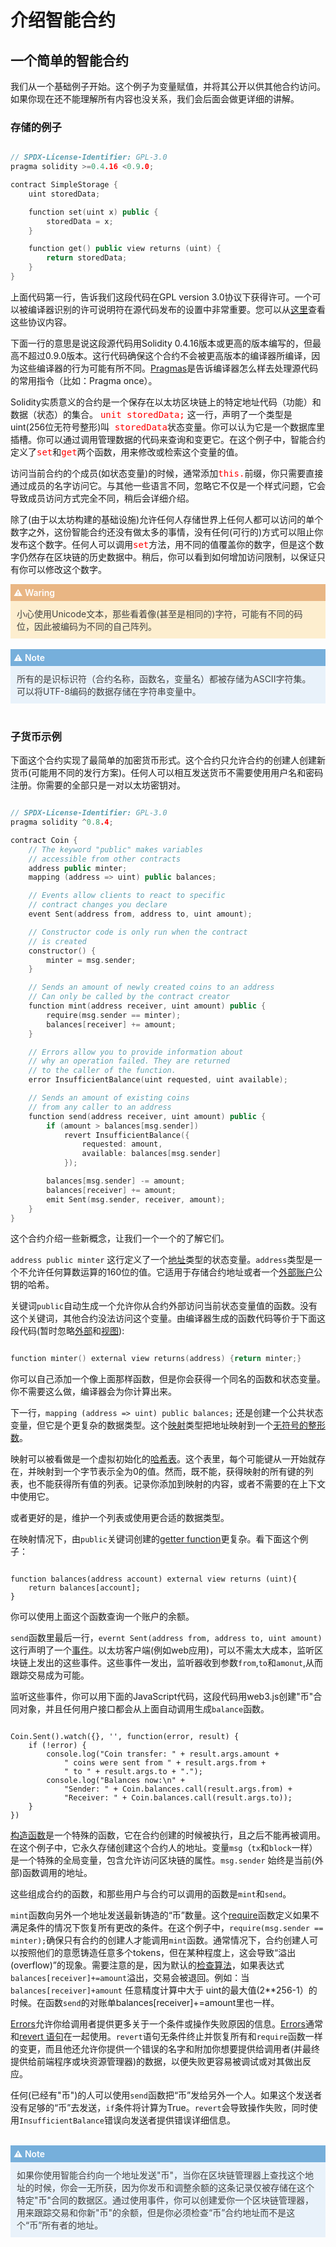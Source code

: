# 介绍智能合约

## 一个简单的智能合约<span id="easy_contract"></span>

我们从一个基础例子开始。这个例子为变量赋值，并将其公开以供其他合约访问。如果你现在还不能理解所有内容也没关系，我们会后面会做更详细的讲解。

### 存储的例子<span id="store_example"></span>

``` C++

// SPDX-License-Identifier: GPL-3.0
pragma solidity >=0.4.16 <0.9.0;

contract SimpleStorage {
    uint storedData;

    function set(uint x) public {
        storedData = x;
    }

    function get() public view returns (uint) {
        return storedData;
    }
}

```

上面代码第一行，告诉我们这段代码在GPL version 3.0协议下获得许可。一个可以被编译器识别的许可说明符在源代码发布的设置中非常重要。您可以从[这里](https://spdx.org/licenses/)查看这些协议内容。

下面一行的意思是说这段源代码用Solidity 0.4.16版本或更高的版本编写的，但最高不超过0.9.0版本。这行代码确保这个合约不会被更高版本的编译器所编译，因为这些编译器的行为可能有所不同。[Pragmas](./Pragma.md)是告诉编译器怎么样去处理源代码的常用指令（比如：Pragma once）。

Solidity实质意义的合约是一个保存在以太坊区块链上的特定地址代码（功能）和数据（状态）的集合。
<kbd style="color:red">unit storedData;</kbd> 这一行，声明了一个类型是uint(256位无符号整形)叫<kbd style="color:red"> storedData</kbd>状态变量。你可以认为它是一个数据库里插槽。你可以通过调用管理数据的代码来查询和变更它。在这个例子中，智能合约定义了<kbd style="color:red">set</kbd>和<kbd style="color:red">get</kbd>两个函数，用来修改或检索这个变量的值。

访问当前合约的个成员(如状态变量)的时候，通常添加<kbd style="color:red">this.</kbd>前缀，你只需要直接通过成员的名字访问它。与其他一些语言不同，忽略它不仅是一个样式问题，它会导致成员访问方式完全不同，稍后会详细介绍。

除了(由于以太坊构建的基础设施)允许任何人存储世界上任何人都可以访问的单个数字之外，这份智能合约还没有做太多的事情，没有任何(可行的)方式可以阻止你发布这个数字。任何人可以调用<kbd style="color:red">set</kbd>方法，用不同的值覆盖你的数字，但是这个数字仍然存在区块链的历史数据中。稍后，你可以看到如何增加访问限制，以保证只有你可以修改这个数字。

<div style="background:#e9b684;color:#fff;padding:5px;font-weight:600;">
⚠️ Waring
</div>
<div style="background:#fdeecf;color:#404040;padding:10px">
小心使用Unicode文本，那些看着像(甚至是相同的)字符，可能有不同的码位，因此被编码为不同的自己阵列。
</div>

<br/>

<div style="background:#76afdb;color:#fff;padding:5px;font-weight:600">
⚠️ Note
</div>
<div style="background:#e9f2fa;color:#404040;padding:10px">
所有的是识标识符（合约名称，函数名，变量名）都被存储为ASCII字符集。可以将UTF-8编码的数据存储在字符串变量中。
</div>

<br/>


### 子货币示例

下面这个合约实现了最简单的加密货币形式。这个合约只允许合约的创建人创建新货币(可能用不同的发行方案)。任何人可以相互发送货币不需要使用用户名和密码注册。你需要的全部只是一对以太坊密钥对。

```C++

// SPDX-License-Identifier: GPL-3.0
pragma solidity ^0.8.4;

contract Coin {
    // The keyword "public" makes variables
    // accessible from other contracts
    address public minter;
    mapping (address => uint) public balances;

    // Events allow clients to react to specific
    // contract changes you declare
    event Sent(address from, address to, uint amount);

    // Constructor code is only run when the contract
    // is created
    constructor() {
        minter = msg.sender;
    }

    // Sends an amount of newly created coins to an address
    // Can only be called by the contract creator
    function mint(address receiver, uint amount) public {
        require(msg.sender == minter);
        balances[receiver] += amount;
    }

    // Errors allow you to provide information about
    // why an operation failed. They are returned
    // to the caller of the function.
    error InsufficientBalance(uint requested, uint available);

    // Sends an amount of existing coins
    // from any caller to an address
    function send(address receiver, uint amount) public {
        if (amount > balances[msg.sender])
            revert InsufficientBalance({
                requested: amount,
                available: balances[msg.sender]
            });

        balances[msg.sender] -= amount;
        balances[receiver] += amount;
        emit Sent(msg.sender, receiver, amount);
    }
}

```

这个合约介绍一些新概念，让我们一个一个的了解它们。

```address public minter``` 这行定义了一个[地址](./Address.md)类型的状态变量。```address```类型是一个不允许任何算数运算的160位的值。它适用于存储合约地址或者一个[外部账户](./ExternalAccounts.md)公钥的哈希。

关键词```public```自动生成一个允许你从合约外部访问当前状态变量值的函数。没有这个关键词，其他合约没法访问这个变量。由编译器生成的函数代码等价于下面这段代码(暂时忽略[外部](./External.md)和[视图](./View.md)):

```C++

function minter() external view returns(address) {return minter;}

```

你可以自己添加一个像上面那样函数，但是你会获得一个同名的函数和状态变量。你不需要这么做，编译器会为你计算出来。

下一行，```mapping (address => uint) public balances;``` 还是创建一个公共状态变量，但它是个更复杂的数据类型。这个[映射](./Mapping.md)类型把地址映射到一个[无符号的整形数](./UnsignedIntegers.md)。

映射可以被看做是一个虚拟初始化的[哈希表](./HashTable.md)。这个表里，每个可能键从一开始就存在，并映射到一个字节表示全为0的值。然而，既不能，获得映射的所有键的列表，也不能获得所有值的列表。记录你添加到映射的内容，或者不需要的在上下文中使用它。

或者更好的是，维护一个列表或使用更合适的数据类型。


在映射情况下，由```public```关键词创建的[getter function](./GetterFunction.md)更复杂。看下面这个例子：

```

function balances(address account) external view returns (uint){
    return balances[account];
}

```

你可以使用上面这个函数查询一个账户的余额。

```send```函数里最后一行，``` evernt Sent(address from, address to, uint amount) ``` 这行声明了一个[事件](./Event.md)。以太坊客户端(例如web应用)，可以不需太大成本，监听区块链上发出的这些事件。这些事件一发出，监听器收到参数```from```,```to```和```amonut```,从而跟踪交易成为可能。

监听这些事件，你可以用下面的JavaScript代码，这段代码用web3.js创建"币"合同对象，并且任何用户接口都会从上面自动调用生成```balance```函数。


```

Coin.Sent().watch({}, '', function(error, result) {
    if (!error) {
        console.log("Coin transfer: " + result.args.amount +
            " coins were sent from " + result.args.from +
            " to " + result.args.to + ".");
        console.log("Balances now:\n" +
            "Sender: " + Coin.balances.call(result.args.from) +
            "Receiver: " + Coin.balances.call(result.args.to));
    }
})

```

[构造函数](./Constructor.md)是一个特殊的函数，它在合约创建的时候被执行，且之后不能再被调用。在这个例子中，它永久存储创建这个合约人的地址。变量```msg```（```tx```和```block```一样）是一个特殊的全局变量，包含允许访问区块链的属性。```msg.sender``` 始终是当前(外部)函数调用的地址。

这些组成合约的函数，和那些用户与合约可以调用的函数是```mint```和```send```。


```mint```函数向另外一个地址发送最新铸造的“币”数量。这个[require](./Require.md)函数定义如果不满足条件的情况下恢复所有更改的条件。在这个例子中，```require(msg.sender == minter);```确保只有合约的创建人才能调用```mint```函数。通常情况下，合约创建人可以按照他们的意愿铸造任意多个tokens，但在某种程度上，这会导致“溢出(overflow)”的现象。需要注意的是，因为默认的[检查算法](./CheckedArithmetic.md)，如果表达式```balances[receiver]+=amount```溢出，交易会被退回。例如：当```balances[receiver]+amount``` 任意精度计算中大于 uint的最大值(2**256-1）的时候。在函数```send```的对账单balances[receiver]+=amount里也一样。


[Errors](./Errors.md)允许你给调用者提供更多关于一个条件或操作失败原因的信息。[Errors](./Errors.md)通常和[revert 语句](./Revert.md)在一起使用。```revert```语句无条件终止并恢复所有和```require```函数一样的变更，而且他还允许你提供一个错误的名字和附加你想要提供给调用者(并最终提供给前端程序或块资源管理器)的数据，以便失败更容易被调试或对其做出反应。


任何(已经有"币")的人可以使用```send```函数把“币”发给另外一个人。如果这个发送者没有足够的“币”去发送，```if```条件将计算为True。```revert```会导致操作失败，同时使用```InsufficientBalance```错误向发送者提供错误详细信息。

<br/>

<div style="background:#76afdb;color:#fff;padding:5px;font-weight:600">
⚠️ Note
</div>
<div style="background:#e9f2fa;color:#404040;padding:10px">
如果你使用智能合约向一个地址发送"币"，当你在区块链管理器上查找这个地址的时候，你会一无所获，因为你发币和调整余额的这条记录仅被存储在这个特定"币"合同的数据区。通过使用事件，你可以创建爱你一个区块链管理器，用来跟踪交易和你新"币"的余额，但是你必须检查“币”合约地址而不是这个“币”所有者的地址。
</div>
